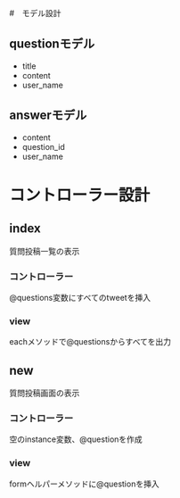 #　モデル設計
## questionモデル
- title
- content
- user_name
## answerモデル
- content
- question_id
- user_name
# コントローラー設計
## index
質問投稿一覧の表示
### コントローラー
@questions変数にすべてのtweetを挿入
### view
eachメソッドで@questionsからすべてを出力

## new
質問投稿画面の表示
### コントローラー
空のinstance変数、@questionを作成
### view
formヘルパーメソッドに@questionを挿入